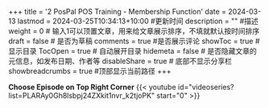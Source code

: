 +++
title = '2 PosPal POS Training - Membership Function'
date = 2024-03-13
lastmod = 2024-03-25T10:34:13+10:00 #更新时间
description = "" #描述
weight = 0 # 输入1可以顶置文章，用来给文章展示排序，不填就默认按时间排序
draft = false # 是否为草稿
comments = true #是否展示评论
showToc = true # 显示目录
TocOpen = true # 自动展开目录
hidemeta = false # 是否隐藏文章的元信息，如发布日期、作者等
disableShare = true # 底部不显示分享栏
showbreadcrumbs = true #顶部显示当前路径
+++

**Choose Episode on Top Right Corner**
{{< youtube id="videoseries?list=PLARAy0Gh8lsbpj24ZXkit1nvr_k2tjoPK"  start="0" >}}